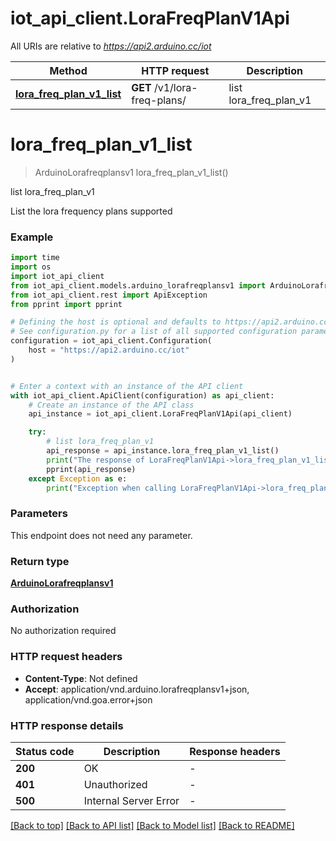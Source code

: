 # iot_api_client.LoraFreqPlanV1Api

All URIs are relative to *https://api2.arduino.cc/iot*

Method | HTTP request | Description
------------- | ------------- | -------------
[**lora_freq_plan_v1_list**](LoraFreqPlanV1Api.md#lora_freq_plan_v1_list) | **GET** /v1/lora-freq-plans/ | list lora_freq_plan_v1


# **lora_freq_plan_v1_list**
> ArduinoLorafreqplansv1 lora_freq_plan_v1_list()

list lora_freq_plan_v1

List the lora frequency plans supported

### Example

```python
import time
import os
import iot_api_client
from iot_api_client.models.arduino_lorafreqplansv1 import ArduinoLorafreqplansv1
from iot_api_client.rest import ApiException
from pprint import pprint

# Defining the host is optional and defaults to https://api2.arduino.cc/iot
# See configuration.py for a list of all supported configuration parameters.
configuration = iot_api_client.Configuration(
    host = "https://api2.arduino.cc/iot"
)


# Enter a context with an instance of the API client
with iot_api_client.ApiClient(configuration) as api_client:
    # Create an instance of the API class
    api_instance = iot_api_client.LoraFreqPlanV1Api(api_client)

    try:
        # list lora_freq_plan_v1
        api_response = api_instance.lora_freq_plan_v1_list()
        print("The response of LoraFreqPlanV1Api->lora_freq_plan_v1_list:\n")
        pprint(api_response)
    except Exception as e:
        print("Exception when calling LoraFreqPlanV1Api->lora_freq_plan_v1_list: %s\n" % e)
```



### Parameters
This endpoint does not need any parameter.

### Return type

[**ArduinoLorafreqplansv1**](ArduinoLorafreqplansv1.md)

### Authorization

No authorization required

### HTTP request headers

 - **Content-Type**: Not defined
 - **Accept**: application/vnd.arduino.lorafreqplansv1+json, application/vnd.goa.error+json

### HTTP response details
| Status code | Description | Response headers |
|-------------|-------------|------------------|
**200** | OK |  -  |
**401** | Unauthorized |  -  |
**500** | Internal Server Error |  -  |

[[Back to top]](#) [[Back to API list]](../README.md#documentation-for-api-endpoints) [[Back to Model list]](../README.md#documentation-for-models) [[Back to README]](../README.md)

